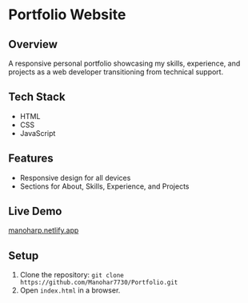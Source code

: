 # Portfolio Website
## Overview
A responsive personal portfolio showcasing my skills, experience, and projects as a web developer transitioning from technical support.

## Tech Stack
- HTML
- CSS
- JavaScript

## Features
- Responsive design for all devices
- Sections for About, Skills, Experience, and Projects

## Live Demo
[manoharp.netlify.app](https://manoharp.netlify.app)

## Setup
1. Clone the repository: `git clone https://github.com/Manohar7730/Portfolio.git`
2. Open `index.html` in a browser.
